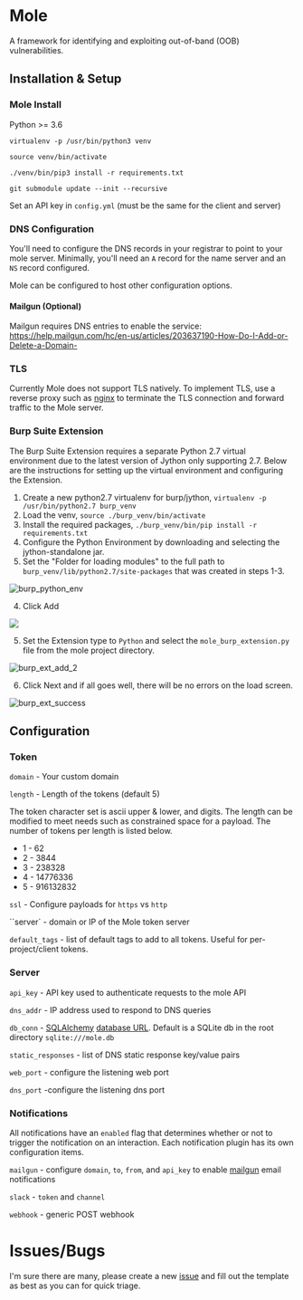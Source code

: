 # Mole

A framework for identifying and exploiting out-of-band (OOB) vulnerabilities.

## Installation & Setup

### Mole Install

Python >= 3.6

`virtualenv -p /usr/bin/python3 venv`

`source venv/bin/activate`

`./venv/bin/pip3 install -r requirements.txt`

`git submodule update --init --recursive`

Set an API key in `config.yml` (must be the same for the client and server)

### DNS Configuration

You'll need to configure the DNS records in your registrar to point to your mole server. Minimally, you'll need an `A` record for the name server and an `NS` record configured.

Mole can be configured to host other configuration options.

#### Mailgun (Optional)

Mailgun requires DNS entries to enable the service: https://help.mailgun.com/hc/en-us/articles/203637190-How-Do-I-Add-or-Delete-a-Domain-

### TLS

Currently Mole does not support TLS natively. To implement TLS, use a reverse proxy such as [nginx](https://docs.nginx.com/nginx/admin-guide/security-controls/terminating-ssl-http/) to terminate the TLS connection and forward traffic to the Mole server.

### Burp Suite Extension

The Burp Suite Extension requires a separate Python 2.7 virtual environment due to the latest version of Jython only supporting 2.7. Below are the instructions for setting up the virtual environment and configuring the Extension.

1. Create a new python2.7 virtualenv for burp/jython, `virtualenv -p /usr/bin/python2.7 burp_venv`
2. Load the venv, `source ./burp_venv/bin/activate`
3. Install the required packages, `./burp_venv/bin/pip install -r requirements.txt`
4. Configure the Python Environment by downloading and selecting the jython-standalone jar.
5. Set the "Folder for loading modules" to the full path to `burp_venv/lib/python2.7/site-packages` that was created in steps 1-3.

![burp_python_env](./images/burp_python_env.png)

4. Click Add

![](./images/burp_ext_add_1.png)

5. Set the Extension type to `Python` and select the `mole_burp_extension.py` file from the mole project directory.

![burp_ext_add_2](./images/burp_ext_add_2.png)

6. Click Next and if all goes well, there will be no errors on the load screen.

![burp_ext_success](./images/burp_ext_success.png)

## Configuration

### Token

`domain` - Your custom domain

`length` - Length of the tokens (default 5)

The token character set is ascii upper & lower, and digits. The length can be modified to meet needs such as constrained space for a payload. The number of tokens per length is listed below.

* 1 - 62
* 2 - 3844
* 3 - 238328
* 4 - 14776336
* 5 - 916132832

`ssl` - Configure payloads for `https` vs `http`

``server` - domain or IP of the Mole token server

`default_tags` - list of default tags to add to all tokens. Useful for per-project/client tokens.

### Server

`api_key` - API key used to authenticate requests to the mole API

`dns_addr` - IP address used to respond to DNS queries

`db_conn` - [SQLAlchemy](https://www.sqlalchemy.org/) [database URL](https://docs.sqlalchemy.org/en/13/core/engines.html). Default is a SQLite db in the root directory `sqlite:///mole.db`

`static_responses` - list of DNS static response key/value pairs

`web_port` - configure the listening web port

`dns_port` -configure the listening dns port

### Notifications

All notifications have an `enabled` flag that determines whether or not to trigger the notification on an interaction. Each notification plugin has its own configuration items.

`mailgun` - configure `domain`, `to`, `from`, and `api_key` to enable [mailgun](https://www.mailgun.com/) email notifications

`slack` - `token` and `channel`

`webhook` - generic POST webhook

# Issues/Bugs

I'm sure there are many, please create a new [issue](https://github.com/ztgrace/mole/issues) and fill out the template as best as you can for quick triage.
